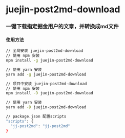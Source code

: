 # juejin-post2md-download

### 一键下载指定掘金用户的文章，并转换成md文件

#### 使用方法

``` sh
// 全局安装 juejin-post2md-download
// 使用 npm 安装
npm install -g juejin-post2md-download

// 使用 yarn 安装
yarn add -g juejin-post2md-download

// 项目中安装 juejin-post2md-download
// 使用 npm 安装
npm install -D juejin-post2md-download

// 使用 yarn 安装
yarn add -D juejin-post2md-download

// package.json 配置scripts
"scripts": {
  "jj-post2md": "jj-post2md"
}
```
